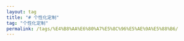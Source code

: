 ```yaml
---
layout: tag
title: "# 个性化定制"
tag: "个性化定制"
permalink: /tags/%E4%B8%AA%E6%80%A7%E5%8C%96%E5%AE%9A%E5%88%B6/
---
```

